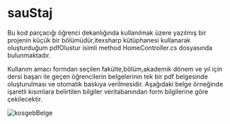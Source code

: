 # sauStaj
Bu kod parçacığı öğrenci dekanlığında kullanılmak üzere yazılmış bir projenin küçük bir bölümüdür,itexsharp kütüphanesi kullanarak oluşturduğum pdfOlustur isimli method HomeController.cs dosyasında bulunmaktadır.

Kullanım amacı formdan seçilen fakülte,bölüm,akademik dönem ve yıl için dersi başarı ile geçen öğrencilerin belgelerinin tek bir pdf belgesinde oluşturulması ve otomatik baskıya verilmesidir.
Aşağıdaki belge örneğinde işaretli kısımlara belirtilen bilgiler veritabanından form bilgilerine göre çekilecektir.

![kosgebBelge](https://user-images.githubusercontent.com/11387887/55236584-57267200-5241-11e9-927b-e67e326590b4.PNG)

